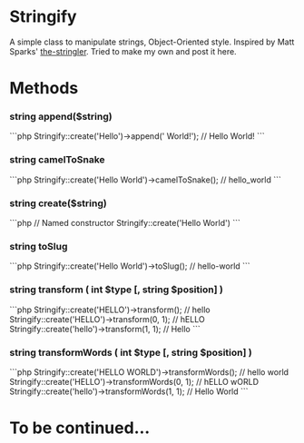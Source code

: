 # Stringify
A simple class to manipulate strings, Object-Oriented style. Inspired by Matt Sparks' <a href="https://github.com/mattsparks/the-stringler">the-stringler</a>. Tried to make my own and post it here.

# Methods
<h3>string append($string)</h3>
```php
  Stringify::create('Hello')->append(' World!');
  // Hello World!
```

<h3>string camelToSnake</h3>
```php
  Stringify::create('Hello World')->camelToSnake();
  // hello_world
```

<h3>string create($string)</h3>
```php
  // Named constructor
  Stringify::create('Hello World')
```

<h3>string toSlug</h3>
```php
  Stringify::create('Hello World')->toSlug();
  // hello-world
```

<h3> string transform ( int $type [, string $position] ) </h3>
```php
  Stringify::create('HELLO')->transform();
  // hello
  Stringify::create('HELLO')->transform(0, 1);
  // hELLO
  Stringify::create('hello')->transform(1, 1);
  // Hello
```

<h3> string transformWords ( int $type [, string $position] ) </h3>
```php
  Stringify::create('HELLO WORLD')->transformWords();
  // hello world
  Stringify::create('HELLO')->transformWords(0, 1);
  // hELLO wORLD
  Stringify::create('hello')->transformWords(1, 1);
  // Hello World
```

<h1>To be continued...</h1>
